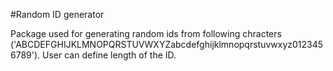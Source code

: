 #Random ID generator

Package used for generating random ids from following chracters ('ABCDEFGHIJKLMNOPQRSTUVWXYZabcdefghijklmnopqrstuvwxyz0123456789').
User can define length of the ID.